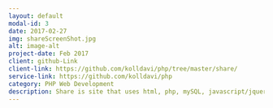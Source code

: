 ```yaml
---
layout: default
modal-id: 3
date: 2017-02-27
img: shareScreenShot.jpg
alt: image-alt
project-date: Feb 2017
client: github-Link
client-link: https://github.com/kolldavi/php/tree/master/share/
service-link: https://github.com/kolldavi/php
category: PHP Web Development
description: Share is site that uses html, php, mySQL, javascript/jquery to let the user sign up/login and to post links to sites. The goal was to make this with OOP and MVC.
---
```

